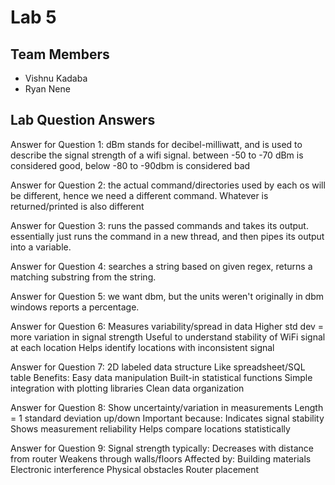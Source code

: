 # Lab 5

## Team Members

- Vishnu Kadaba
- Ryan Nene

## Lab Question Answers

Answer for Question 1:
dBm stands for decibel-milliwatt, and is used to describe the signal strength of a wifi signal.
between -50 to -70 dBm is considered good, below -80 to -90dbm is considered bad

Answer for Question 2:
the actual command/directories used by each os will be different, hence we need a different command. Whatever is returned/printed is also different

Answer for Question 3:
runs the passed commands and takes its output. essentially just runs the command in a new thread, and then pipes its output into a variable.

Answer for Question 4:
searches a string based on given regex, returns a matching substring from the string.

Answer for Question 5:
we want dbm, but the units weren't originally in dbm
windows reports a percentage.

Answer for Question 6:
Measures variability/spread in data
Higher std dev = more variation in signal strength
Useful to understand stability of WiFi signal at each location
Helps identify locations with inconsistent signal

Answer for Question 7:
2D labeled data structure
Like spreadsheet/SQL table
Benefits:
Easy data manipulation
Built-in statistical functions
Simple integration with plotting libraries
Clean data organization

Answer for Question 8:
Show uncertainty/variation in measurements
Length = 1 standard deviation up/down
Important because:
Indicates signal stability
Shows measurement reliability
Helps compare locations statistically

Answer for Question 9:
Signal strength typically:
Decreases with distance from router
Weakens through walls/floors
Affected by:
Building materials
Electronic interference
Physical obstacles
Router placement
